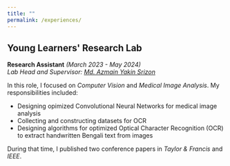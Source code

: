 ```yaml
---
title: ""
permalink: /experiences/
---
```

## Young Learners' Research Lab 
**Research Assistant** *(March 2023 - May 2024)*  
*Lab Head and Supervisor: [Md. Azmain Yakin Srizon](https://www.ruet.ac.bd/azmainsrizon)*

In this role, I focused on *Computer Vision* and *Medical Image Analysis*. My responsibilities included:

- Designing opimized Convolutional Neural Networks for medical image analysis
- Collecting and constructing datasets for OCR
- Designing algorithms for optimized Optical Character Recognition (OCR) to extract handwritten Bengali text from images

During that time, I published two conference papers in *Taylor & Francis* and *IEEE*.

